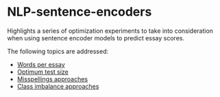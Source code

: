 # NLP-sentence-encoders

Highlights a series of optimization experiments to take into consideration when using sentence encoder models to predict essay scores.

The following topics are addressed:

- [Words per essay](words_tradeoff.ipynb)
- [Optimum test size](optimum_test_size.ipynb)
- [Misspellings approaches](misspellings_approaches.ipynb)
- [Class imbalance approaches](class_imbalance.ipynb)

<br>
